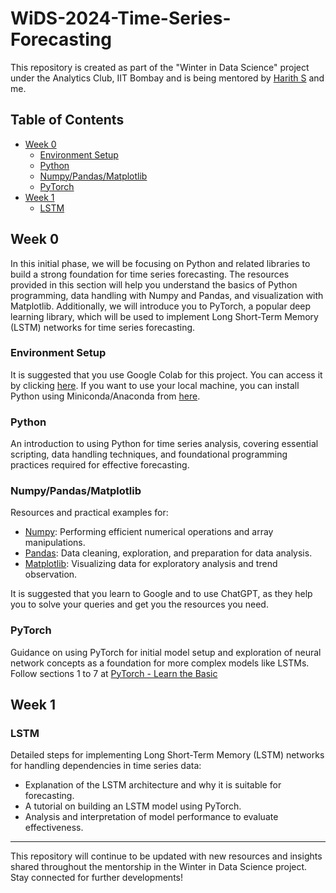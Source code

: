 # WiDS-2024-Time-Series-Forecasting

This repository is created as part of the "Winter in Data Science" project under the Analytics Club, IIT Bombay and is being mentored by [Harith S](https://github.com/harith-s) and me.

## Table of Contents

- [Week 0](#week-0)
  - [Environment Setup](#environment-setup)
  - [Python](#python)
  - [Numpy/Pandas/Matplotlib](#numpypandasmatplotlib)
  - [PyTorch](#pytorch)
- [Week 1](#week-1)
  - [LSTM](#lstm)

## Week 0

In this initial phase, we will be focusing on Python and related libraries to build a strong foundation for time series forecasting. The resources provided in this section will help you understand the basics of Python programming, data handling with Numpy and Pandas, and visualization with Matplotlib. Additionally, we will introduce you to PyTorch, a popular deep learning library, which will be used to implement Long Short-Term Memory (LSTM) networks for time series forecasting.

### Environment Setup

It is suggested that you use Google Colab for this project. You can access it by clicking [here](https://colab.research.google.com/). If you want to use your local machine, you can install Python using Miniconda/Anaconda from [here](https://www.anaconda.com/download/success).

### Python

An introduction to using Python for time series analysis, covering essential scripting, data handling techniques, and foundational programming practices required for effective forecasting.

### Numpy/Pandas/Matplotlib

Resources and practical examples for:

- [Numpy](https://numpy.org/doc/stable/user/quickstart.html): Performing efficient numerical operations and array manipulations.
- [Pandas](https://pandas.pydata.org/pandas-docs/stable/user_guide/10min.html): Data cleaning, exploration, and preparation for data analysis.
- [Matplotlib](https://matplotlib.org/stable/users/explain/quick_start.html): Visualizing data for exploratory analysis and trend observation.

It is suggested that you learn to Google and to use ChatGPT, as they help you to solve your queries and get you the resources you need.

### PyTorch

Guidance on using PyTorch for initial model setup and exploration of neural network concepts as a foundation for more complex models like LSTMs.
Follow sections 1 to 7 at [PyTorch - Learn the Basic](https://pytorch.org/tutorials/beginner/basics/intro.html)

## Week 1

### LSTM

Detailed steps for implementing Long Short-Term Memory (LSTM) networks for handling dependencies in time series data:

- Explanation of the LSTM architecture and why it is suitable for forecasting.
- A tutorial on building an LSTM model using PyTorch.
- Analysis and interpretation of model performance to evaluate effectiveness.

---

This repository will continue to be updated with new resources and insights shared throughout the mentorship in the Winter in Data Science project. Stay connected for further developments!
